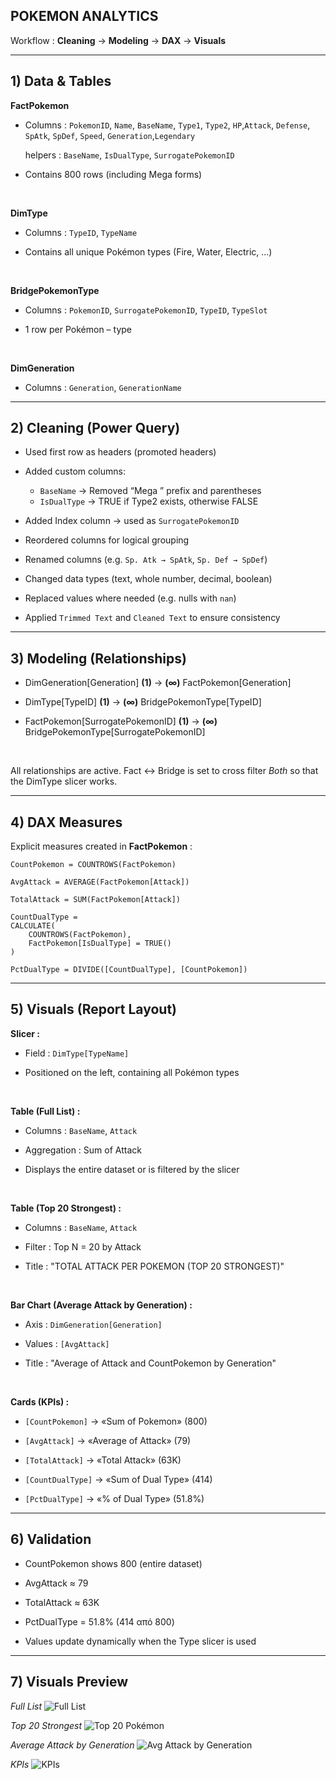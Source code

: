 ## POKEMON ANALYTICS

Workflow : **Cleaning** → **Modeling** → **DAX** → **Visuals**

------------------------------------------------------------------------

## 1) Data & Tables

**FactPokemon**

- Columns : `PokemonID`, `Name`, `BaseName`, `Type1`, `Type2`, `HP`,`Attack`, `Defense`, `SpAtk`, `SpDef`, `Speed`, `Generation`,`Legendary`

  helpers : `BaseName`, `IsDualType`, `SurrogatePokemonID`

- Contains 800 rows (including Mega forms)

<br>

**DimType**

- Columns : `TypeID`, `TypeName`
  
- Contains all unique Pokémon types (Fire, Water, Electric, ...)

<br>

**BridgePokemonType**

- Columns : `PokemonID`, `SurrogatePokemonID`, `TypeID`, `TypeSlot`
  
- 1 row per Pokémon – type
  
<br>

**DimGeneration**

- Columns : `Generation`, `GenerationName`

------------------------------------------------------------------------

## 2) Cleaning (Power Query)

- Used first row as headers (promoted headers)
  
- Added custom columns: 

  - `BaseName`   → Removed “Mega ” prefix and parentheses
  - `IsDualType` → TRUE if Type2 exists, otherwise FALSE

- Added Index column → used as `SurrogatePokemonID`

- Reordered columns for logical grouping

- Renamed columns (e.g. `Sp. Atk → SpAtk`, `Sp. Def → SpDef`)

- Changed data types (text, whole number, decimal, boolean)

- Replaced values where needed (e.g. nulls with `nan`)

- Applied `Trimmed Text` and `Cleaned Text` to ensure consistency

------------------------------------------------------------------------

## 3) Modeling (Relationships)

- DimGeneration[Generation]       **(1)** → **(∞)** FactPokemon[Generation]
  
- DimType[TypeID]                 **(1)** → **(∞)** BridgePokemonType[TypeID]

- FactPokemon[SurrogatePokemonID] **(1)** → **(∞)** BridgePokemonType[SurrogatePokemonID]

<br>

All relationships are active. Fact ↔ Bridge is set to cross filter *Both* so that the DimType slicer works.

------------------------------------------------------------------------

## 4) DAX Measures

Explicit measures created in **FactPokemon** :

```
CountPokemon = COUNTROWS(FactPokemon)
```

```
AvgAttack = AVERAGE(FactPokemon[Attack])
```

```
TotalAttack = SUM(FactPokemon[Attack])
```

```
CountDualType =
CALCULATE(
    COUNTROWS(FactPokemon),
    FactPokemon[IsDualType] = TRUE()
)
```

```
PctDualType = DIVIDE([CountDualType], [CountPokemon])
```

------------------------------------------------------------------------

## 5) Visuals (Report Layout)

**Slicer :**

- Field : `DimType[TypeName]`

- Positioned on the left, containing all Pokémon types

<br>

**Table (Full List) :**

- Columns     : `BaseName`, `Attack`
  
- Aggregation : Sum of Attack
  
- Displays the entire dataset or is filtered by the slicer

<br>

**Table (Top 20 Strongest) :**

- Columns : `BaseName`, `Attack`

- Filter  : Top N = 20 by Attack

- Title   : "TOTAL ATTACK PER POKEMON (TOP 20 STRONGEST)"

<br>

**Bar Chart (Average Attack by Generation) :**

- Axis   : `DimGeneration[Generation]`
  
- Values : `[AvgAttack]`
  
- Title  : "Average of Attack and CountPokemon by Generation"

<br>

**Cards (KPIs) :**

- `[CountPokemon]`  → «Sum of Pokemon» (800)

- `[AvgAttack]`     → «Average of Attack» (79)

- `[TotalAttack]`   → «Total Attack» (63K)

- `[CountDualType]` → «Sum of Dual Type» (414)

- `[PctDualType]`   → «% of Dual Type» (51.8%)

------------------------------------------------------------------------

## 6) Validation

- CountPokemon shows 800 (entire dataset)

- AvgAttack ≈ 79

- TotalAttack ≈ 63K

- PctDualType = 51.8% (414 από 800)

- Values update dynamically when the Type slicer is used

- ------------------------------------------------------------------------

## 7) Visuals Preview

*Full List*
![Full List](screenshots/full_list.png)

*Top 20 Strongest*
![Top 20 Pokémon](screenshots/top20.png)

*Average Attack by Generation*
![Avg Attack by Generation](screenshots/avg_attack_gen.png)

*KPIs*
![KPIs](screenshots/kpis.png)


